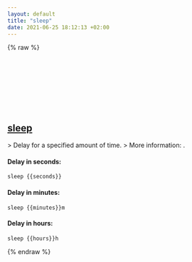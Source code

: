 ```yaml
---
layout: default
title: "sleep"
date: 2021-06-25 18:12:13 +02:00
---
```

{% raw %}
<h2 id="sleep">
  <a href="/en/common/sleep.html">sleep</a> <a href="#sleep"><svg class="icon">
    <use href="/assets/images/unicode_sprite.svg#link" />
  </svg></a>
</h2>
> Delay for a specified amount of time.
> More information: <https://www.gnu.org/software/coreutils/sleep>.

#### Delay in seconds:
```shell
sleep {{seconds}}
```
#### Delay in minutes:
```shell
sleep {{minutes}}m
```
#### Delay in hours:
```shell
sleep {{hours}}h
```
{% endraw %}